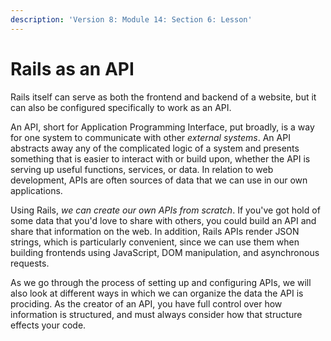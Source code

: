 ```yaml
---
description: 'Version 8: Module 14: Section 6: Lesson'
---
```


# Rails as an API

Rails itself can serve as both the frontend and backend of a website, but it can also be configured specifically to work as an API.

An API, short for Application Programming Interface, put broadly, is a way for one system to communicate with other _external systems_. An API abstracts away any of the complicated logic of a system and presents something that is easier to interact with or build upon, whether the API is serving up useful functions, services, or data. In relation to web development, APIs are often sources of data that we can use in our own applications.

Using Rails, _we can create our own APIs from scratch_. If you've got hold of some data that you'd love to share with others, you could build an API and share that information on the web. In addition, Rails APIs render JSON strings, which is particularly convenient, since we can use them when building frontends using JavaScript, DOM manipulation, and asynchronous requests.

As we go through the process of setting up and configuring APIs, we will also look at different ways in which we can organize the data the API is prociding. As the creator of an API, you have full control over how information is structured, and must always consider how that structure effects your code.


